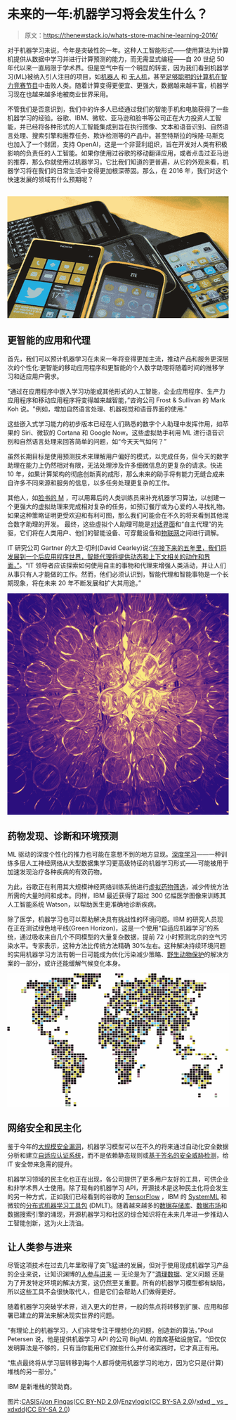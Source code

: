 # 未来的一年:机器学习将会发生什么？

> 原文：<https://thenewstack.io/whats-store-machine-learning-2016/>

对于机器学习来说，今年是突破性的一年。这种人工智能形式——使用算法为计算机提供从数据中学习并进行计算预测的能力，而无需显式编程——自 20 世纪 50 年代以来一直局限于学术界。但是空气中有一个明显的转变，因为我们看到机器学习(ML)被纳入引人注目的项目，如[](https://thenewstack.io/how-bumblebees-may-help-smart-cars-drive-themselves/)[机器人](https://thenewstack.io/self-driving-grocery-delivering-robots-ready-roll-door/) 和 [无人机](https://thenewstack.io/bee-inspired-autonomous-robots-improve-crop-yields/)，甚至[足够聪明的计算机在智力竞赛节目](https://www.techrepublic.com/article/ibm-watson-the-inside-story-of-how-the-jeopardy-winning-supercomputer-was-born-and-what-it-wants-to-do-next/)中击败人类。随着计算变得更便宜、更强大，数据越来越丰富，机器学习现在也越来越多地被商业世界采用。

不管我们是否意识到，我们中的许多人已经通过我们的智能手机和电脑获得了一些机器学习的经验。谷歌、IBM、微软、亚马逊和脸书等公司正在大力投资人工智能，并已经将各种形式的人工智能集成到旨在执行图像、文本和语音识别、自然语言处理、搜索引擎和推荐任务、欺诈检测等的产品中。甚至特斯拉的埃隆·马斯克也加入了一个财团，支持 OpenAI，这是一个非营利组织，旨在开发对人类有积极影响的负责任的人工智能。如果你使用过谷歌的移动翻译应用，或者点击过亚马逊的推荐，那么你就使用过机器学习。它比我们知道的更普遍，从它的外观来看，机器学习将在我们的日常生活中变得更加根深蒂固。那么，在 2016 年，我们对这个快速发展的领域有什么预期呢？

## [![machine learning 3](img/1d63979626d41f77052033868c03aade.png)](https://thenewstack.io/wp-content/uploads/2015/12/machine-learning-3.jpg)

## 更智能的应用和代理

首先，我们可以预计机器学习在未来一年将变得更加主流，推动产品和服务更深层次的个性化:更智能的移动应用程序和更智能的个人数字助理将随着时间的推移学习和适应用户需求。

“通过在应用程序中嵌入学习功能或其他形式的人工智能，企业应用程序、生产力应用程序和移动应用程序将变得越来越智能，”咨询公司 Frost & Sullivan 的 Mark Koh 说。"例如，增加自然语言处理、机器视觉和语音界面的使用."

这些嵌入式学习能力的初步版本已经在人们熟悉的数字个人助理中发挥作用，如苹果的 Siri、微软的 Cortana 和 Google Now。这些虚拟助手利用 ML 进行语音识别和自然语言处理来回答简单的问题，如“今天天气如何？”

虽然长期目标是使用预测技术来理解用户偏好的模式，以完成任务，但今天的数字助理在能力上仍然相对有限，无法处理涉及许多细微信息的更复杂的请求。快进 10 年，如果计算架构的彻底创新真的成形，那么未来的助手将有能力无缝合成来自许多不同来源和服务的信息，以多任务处理更复杂的工作。

其他人，如[脸书的 M](http://www.wired.com/2015/08/facebook-launches-m-new-kind-virtual-assistant/) ，可以用幕后的人类训练员来补充机器学习算法，以创建一个更强大的虚拟助理来完成相对复杂的任务，如预订餐厅或为心爱的人寻找礼物。如果这种策略证明更受欢迎和有利可图，那么我们可能会在不久的将来看到其他混合数字助理的开发。 最终，这些虚拟个人助理可能是[对话界面](http://www.wired.com/2015/09/voice-interface-ios/)和“自主代理”的先驱，它们将在人类用户、他们的智能设备、可穿戴设备和[物联网](https://thenewstack.io/what-does-it-mean-to-be-on-the-internet-of-things/)之间进行调解。

IT 研究公司 Gartner 的大卫·切利(David Cearley)说:[“在接下来的五年里，我们将发展到一个后应用程序世界，智能代理将提供动态和上下文相关的动作和界面，”](http://www.itbusinessedge.com/slideshows/top-10-strategic-technology-trends-for-2016-07.html)。“IT 领导者应该探索如何使用自主的事物和代理来增强人类活动，并让人们从事只有人才能做的工作。然而，他们必须认识到，智能代理和智能事物是一个长期现象，将在未来 20 年不断发展和扩大其用途。”

[![machine learning 4](img/d11eb481968c2ac1d618bcb96811b0cd.png)](https://thenewstack.io/wp-content/uploads/2015/12/machine-learning-4.jpg)

## 药物发现、诊断和环境预测

ML 驱动的深度个性化的推力也可能在意想不到的地方显现。[深度学习](https://en.wikipedia.org/wiki/Deep_learning)——一种训练多层人工神经网络从大型数据集学习更高级特征的机器学习形式——可能被用于加速发现治疗各种疾病的有效药物。

为此，谷歌正在利用其大规模神经网络训练系统进行[虚拟药物筛选](http://googleresearch.blogspot.co.uk/2015/03/large-scale-machine-learning-for-drug.html)，减少传统方法所需的大量时间和成本。同样，IBM 最近获得了超过 300 亿幅医学图像来训练其人工智能系统 Watson，以帮助医生更准确地诊断疾病。

除了医学，机器学习也可以帮助解决具有挑战性的环境问题。IBM 的研究人员现在正在测试绿色地平线(Green Horizon)，这是一个使用“自适应机器学习”的系统，通过吸收来自几个不同模型的大量复杂数据，提前 72 小时预测北京的空气污染水平。专家表示，这种方法比传统方法精确 30%左右。这种解决持续环境问题的实用机器学习方法有朝一日可能成为优化污染减少策略、[野生动物保护](http://www.greenbiz.com/article/5-lessons-field-technology-and-conservation)的解决方案的一部分，或许还能缓解气候变化本身。

[![machine-learning-2016](img/aefcbd752d48b1077a66b346f6dbf2eb.png)](https://thenewstack.io/wp-content/uploads/2015/12/machine-learning-2016.jpg)

## 网络安全和民主化

鉴于今年的[大规模安全漏洞](https://www.zdnet.com/pictures/biggest-hacks-security-data-breaches-2015/)，机器学习模型可以在不久的将来通过自动化安全数据分析和建立[自适应认证系统](http://www.securityweek.com/what-machine-learning-can-bring-it-security)，而不是依赖静态规则或[基于签名的安全威胁检测](http://www.datanami.com/2015/11/16/machine-learnings-big-role-in-the-future-of-cybersecurity/)，给 IT 安全带来急需的提升。

机器学习领域的民主化也正在出现，各公司提供了更多用户友好的工具，可供企业和非学术界人士使用。除了现有的机器学习 API，开源技术是这种民主化将会发生的另一种方式，正如我们已经看到的谷歌的 [TensorFlow](https://thenewstack.io/look-inside-tensorflow-googles-open-source-deep-learning-framework/) ，IBM 的 [SystemML](https://thenewstack.io/apache-incubates-ibm-systemml-scalable-machine-learning/) 和微软的[分布式机器学习工具包](http://www.dmtk.io/) (DMLT)。随着越来越多的[数据存储库](http://bigdata-madesimple.com/70-websites-to-get-large-data-repositories-for-free/)、[数据市场](http://www.computerworld.com/article/2997079/e-commerce/the-rise-of-big-data-marketplaces.html)和数据搜索引擎的涌现，开源机器学习和社区的综合知识将在未来几年进一步推动人工智能创新，这为火上浇油。

## 让人类参与进来

尽管这项技术在过去几年里取得了突飞猛进的发展，但对于使用现成机器学习产品的企业来说，让知识渊博的[人参与进来](http://www.computerworld.com/article/3004013/robotics/why-human-in-the-loop-computing-is-the-future-of-machine-learning.html) — 无论是为了"[清理数据](https://thenewstack.io/what-machine-learning-can-and-cant-do/)、定义问题 还是为了开发特定环境的解决方案，这仍然至关重要。所有的机器学习模型都有缺陷，所以这些工具不会很快取代人，但是它们会帮助人们做得更好。

随着机器学习突破学术界，进入更大的世界，一般的焦点将转移到扩展、应用和部署已建立的算法来解决现实世界的问题。

“有理论上的机器学习，人们非常专注于理想化的问题，创造新的算法，”Poul Petersen 说，他是提供机器学习 API 的公司 BigML 的首席基础设施官。“但仅仅发明算法是不够的，只有当你能用它们做些什么并付诸实践时，它才真正有用。

“焦点最终将从学习层转移到每个人都将使用机器学习的地方，因为它只是(计算)堆栈的另一部分。”

IBM 是新堆栈的赞助商。

图片:[CASIS](https://casis.llnl.gov/technical_focus_area/machine_learning)/[Jon Fingas](https://flic.kr/p/goVRFZ)([CC BY-ND 2.0](https://creativecommons.org/licenses/by-nd/2.0/))/[Enzylogic](http://www.enzymlogic.com)([CC BY-SA 2.0](https://creativecommons.org/licenses/by-sa/2.0/))/[xdxd _ vs _ xdxdd](https://flic.kr/p/bpuGMt "Go to xdxd_vs_xdxd's photostream")([CC BY-SA 2.0](https://creativecommons.org/licenses/by-sa/2.0/))

<svg xmlns:xlink="http://www.w3.org/1999/xlink" viewBox="0 0 68 31" version="1.1"><title>Group</title> <desc>Created with Sketch.</desc></svg>